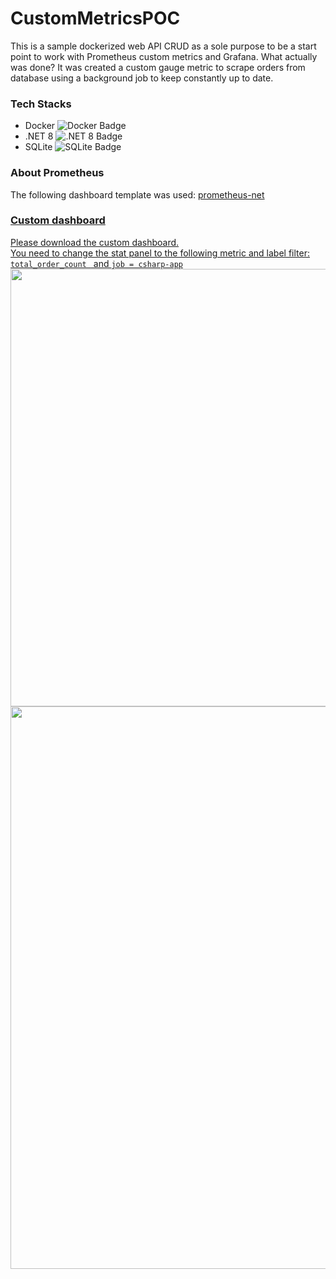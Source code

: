 # CustomMetricsPOC
<span>This is a sample dockerized web API CRUD as a sole purpose to be a start point to work with Prometheus custom metrics and Grafana.</span>
<span>What actually was done? It was created a custom gauge metric to scrape orders from database using a background job to keep constantly up to date.</span>

### Tech Stacks
<ul>
  <li>
    Docker
    <img src="https://img.shields.io/badge/docker-%230db7ed.svg?style=for-the-badge&logo=docker&logoColor=white" alt="Docker Badge" />
  </li>
  <li>
    .NET 8
    <img src="https://img.shields.io/badge/.NET-5C2D91?style=for-the-badge&logo=.net&logoColor=white" alt=".NET 8 Badge" />
  </li>
  <li>
    SQLite
    <img src="https://img.shields.io/badge/sqlite-%2307405e.svg?style=for-the-badge&logo=sqlite&logoColor=white" alt="SQLite Badge" />
  </li>
</ul>

### About Prometheus
<span>The following dashboard template was used: <a href="https://grafana.com/grafana/dashboards/10427-prometheus-net/">prometheus-net</span>

### Custom dashboard
<span>Please download the custom dashboard.</span> <br/>
<span>You need to change the stat panel to the following metric and label filter: <code>total_order_count </code> and <code>job = csharp-app</code></span>
<img src="https://github.com/user-attachments/assets/1a067837-4c93-4c43-8712-3509f468b405" width="700" height="auto">
<img src="https://github.com/user-attachments/assets/df584da8-728d-481c-bfd5-50244f032347" width="900" height="auto">

